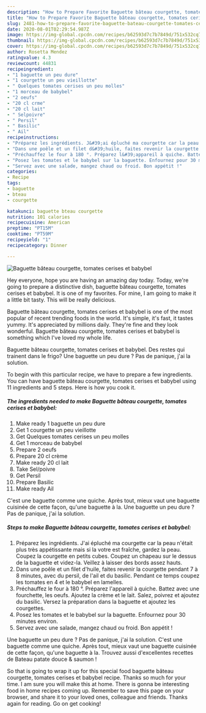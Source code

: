 ```yaml
---
description: "How to Prepare Favorite Baguette bâteau courgette, tomates cerises et babybel"
title: "How to Prepare Favorite Baguette bâteau courgette, tomates cerises et babybel"
slug: 2481-how-to-prepare-favorite-baguette-bateau-courgette-tomates-cerises-et-babybel
date: 2020-08-01T02:29:54.987Z
image: https://img-global.cpcdn.com/recipes/b62593d7c7b7849d/751x532cq70/baguette-bateau-courgette-tomates-cerises-et-babybel-photo-principale-de-la-recette.jpg
thumbnail: https://img-global.cpcdn.com/recipes/b62593d7c7b7849d/751x532cq70/baguette-bateau-courgette-tomates-cerises-et-babybel-photo-principale-de-la-recette.jpg
cover: https://img-global.cpcdn.com/recipes/b62593d7c7b7849d/751x532cq70/baguette-bateau-courgette-tomates-cerises-et-babybel-photo-principale-de-la-recette.jpg
author: Rosetta Mendez
ratingvalue: 4.3
reviewcount: 44831
recipeingredient:
- "1 baguette un peu dure"
- "1 courgette un peu vieillotte"
- " Quelques tomates cerises un peu molles"
- "1 morceau de babybel"
- "2 oeufs"
- "20 cl crme"
- "20 cl lait"
- " Selpoivre"
- " Persil"
- " Basilic"
- " Ail"
recipeinstructions:
- "Préparez les ingrédients. J&#39;ai épluché ma courgette car la peau n&#39;était plus très appétissante mais si la votre est fraîche, gardez la peau. Coupez la courgette en petits cubes. Coupez un chapeau sur le dessus de la baguette et videz-la. Veillez à laisser des bords assez hauts."
- "Dans une poêle et un filet d&#39;huile, faites revenir la courgette pendant 7 à 8 minutes, avec du persil, de l&#39;ail et du basilic. Pendant ce temps coupez les tomates en 4 et le babybel en lamelles."
- "Préchauffez le four à 180 °. Préparez l&#39;appareil à quiche. Battez avec une fourchette, les oeufs. Ajoutez la crème et le lait. Salez, poivrez et ajoutez du basilic. Versez la préparation dans la baguette et ajoutez les courgettes."
- "Posez les tomates et le babybel sur la baguette. Enfournez pour 30 minutes environ."
- "Servez avec une salade, mangez chaud ou froid. Bon appétit !"
categories:
- Recipe
tags:
- baguette
- bteau
- courgette

katakunci: baguette bteau courgette 
nutrition: 101 calories
recipecuisine: American
preptime: "PT15M"
cooktime: "PT59M"
recipeyield: "1"
recipecategory: Dinner

---
```



![Baguette bâteau courgette, tomates cerises et babybel](https://img-global.cpcdn.com/recipes/b62593d7c7b7849d/751x532cq70/baguette-bateau-courgette-tomates-cerises-et-babybel-photo-principale-de-la-recette.jpg)

Hey everyone, hope you are having an amazing day today. Today, we're going to prepare a distinctive dish, baguette bâteau courgette, tomates cerises et babybel. It is one of my favorites. For mine, I am going to make it a little bit tasty. This will be really delicious.

Baguette bâteau courgette, tomates cerises et babybel is one of the most popular of recent trending foods in the world. It's simple, it's fast, it tastes yummy. It's appreciated by millions daily. They're fine and they look wonderful. Baguette bâteau courgette, tomates cerises et babybel is something which I've loved my whole life.

Baguette bâteau courgette, tomates cerises et babybel. Des restes qui trainent dans le frigo? Une baguette un peu dure ? Pas de panique, j&#39;ai la solution.


To begin with this particular recipe, we have to prepare a few ingredients. You can have baguette bâteau courgette, tomates cerises et babybel using 11 ingredients and 5 steps. Here is how you cook it.

<!--inarticleads1-->

##### The ingredients needed to make Baguette bâteau courgette, tomates cerises et babybel:

1. Make ready 1 baguette un peu dure
1. Get 1 courgette un peu vieillotte
1. Get  Quelques tomates cerises un peu molles
1. Get 1 morceau de babybel
1. Prepare 2 oeufs
1. Prepare 20 cl crème
1. Make ready 20 cl lait
1. Take  Sel/poivre
1. Get  Persil
1. Prepare  Basilic
1. Make ready  Ail


C&#39;est une baguette comme une quiche. Après tout, mieux vaut une baguette cuisinée de cette façon, qu&#39;une baguette à la. Une baguette un peu dure ? Pas de panique, j&#39;ai la solution. 

<!--inarticleads2-->

##### Steps to make Baguette bâteau courgette, tomates cerises et babybel:

1. Préparez les ingrédients. J&#39;ai épluché ma courgette car la peau n&#39;était plus très appétissante mais si la votre est fraîche, gardez la peau. Coupez la courgette en petits cubes. Coupez un chapeau sur le dessus de la baguette et videz-la. Veillez à laisser des bords assez hauts.
1. Dans une poêle et un filet d&#39;huile, faites revenir la courgette pendant 7 à 8 minutes, avec du persil, de l&#39;ail et du basilic. Pendant ce temps coupez les tomates en 4 et le babybel en lamelles.
1. Préchauffez le four à 180 °. Préparez l&#39;appareil à quiche. Battez avec une fourchette, les oeufs. Ajoutez la crème et le lait. Salez, poivrez et ajoutez du basilic. Versez la préparation dans la baguette et ajoutez les courgettes.
1. Posez les tomates et le babybel sur la baguette. Enfournez pour 30 minutes environ.
1. Servez avec une salade, mangez chaud ou froid. Bon appétit !


Une baguette un peu dure ? Pas de panique, j&#39;ai la solution. C&#39;est une baguette comme une quiche. Après tout, mieux vaut une baguette cuisinée de cette façon, qu&#39;une baguette à la. Trouvez aussi d&#39;excellentes recettes de Bateau patate douce &amp; saumon ! 

So that is going to wrap it up for this special food baguette bâteau courgette, tomates cerises et babybel recipe. Thanks so much for your time. I am sure you will make this at home. There is gonna be interesting food in home recipes coming up. Remember to save this page on your browser, and share it to your loved ones, colleague and friends. Thanks again for reading. Go on get cooking!
